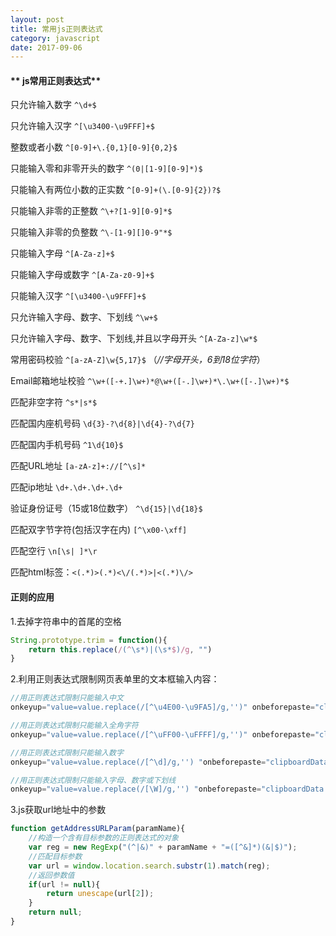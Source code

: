 ```yaml
---
layout: post
title: 常用js正则表达式
category: javascript
date: 2017-09-06
---
```



#### ** js常用正则表达式**


只允许输入数字  `^\d+$` 

只允许输入汉字   `^[\u3400-\u9FFF]+$`

整数或者小数 `^[0-9]+\.{0,1}[0-9]{0,2}$`

只能输入零和非零开头的数字 `^(0|[1-9][0-9]*)$`

只能输入有两位小数的正实数 `^[0-9]+(\.[0-9]{2})?$`

只能输入非零的正整数 `^\+?[1-9][0-9]*$`

只能输入非零的负整数 `^\-[1-9][]0-9"*$`

只能输入字母 `^[A-Za-z]+$`

只能输入字母或数字 `^[A-Za-z0-9]+$`

只能输入汉字 `^[\u3400-\u9FFF]+$`

只允许输入字母、数字、下划线 `^\w+$`

只允许输入字母、数字、下划线,并且以字母开头 `^[A-Za-z]\w*$`

常用密码校验 `^[a-zA-Z]\w{5,17}$`  （*//字母开头，6到18位字符*）

Email邮箱地址校验 `^\w+([-+.]\w+)*@\w+([-.]\w+)*\.\w+([-.]\w+)*$`

匹配非空字符 `^s*|s*$`

匹配国内座机号码 `\d{3}-?\d{8}|\d{4}-?\d{7}`

匹配国内手机号码 `^1\d{10}$`

匹配URL地址 `[a-zA-z]+://[^\s]*`

匹配ip地址 `\d+.\d+.\d+.\d+`

验证身份证号（15或18位数字） `^\d{15}|\d{18}$`

匹配双字节字符(包括汉字在内) `[^\x00-\xff]`

匹配空行 `\n[\s| ]*\r`

匹配html标签：`<(.*)>(.*)<\/(.*)>|<(.*)\/>`



#### 正则的应用

1.去掉字符串中的首尾的空格

```javascript
String.prototype.trim = function(){
	return this.replace(/(^\s*)|(\s*$)/g, "")
}
```

2.利用正则表达式限制网页表单里的文本框输入内容：

```javascript
//用正则表达式限制只能输入中文
onkeyup="value=value.replace(/[^\u4E00-\u9FA5]/g,'')" onbeforepaste="clipboardData.setData('text',clipboardData.getData('text').replace(/[^\u4E00-\u9FA5]/g,''))"
```

```javascript
//用正则表达式限制只能输入全角字符
onkeyup="value=value.replace(/[^\uFF00-\uFFFF]/g,'')" onbeforepaste="clipboardData.setData('text',clipboardData.getData('text').replace(/[^\uFF00-\uFFFF]/g,''))"
```

```javascript
//用正则表达式限制只能输入数字
onkeyup="value=value.replace(/[^\d]/g,'') "onbeforepaste="clipboardData.setData('text',clipboardData.getData('text').replace(/[^\d]/g,''))"
```

```javascript
//用正则表达式限制只能输入字母、数字或下划线
onkeyup="value=value.replace(/[\W]/g,'') "onbeforepaste="clipboardData.setData('text',clipboardData.getData('text').replace(/[\W]/g,''))"
```

3.js获取url地址中的参数

```javascript
function getAddressURLParam(paramName){
	//构造一个含有目标参数的正则表达式的对象
	var reg = new RegExp("(^|&)" + paramName + "=([^&]*)(&|$)");
	//匹配目标参数
	var url = window.location.search.substr(1).match(reg);
	//返回参数值
	if(url != null){
		return unescape(url[2]);
	}
	return null;
}
```
